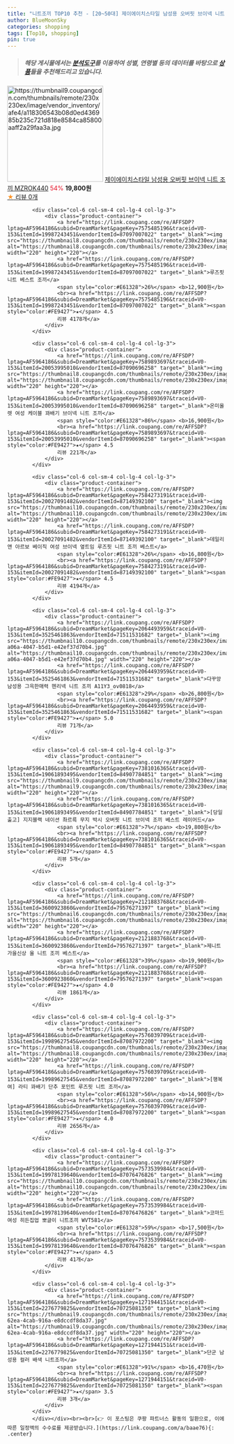 ```yaml
---
title: "니트조끼 TOP10 추천 - [20~50대] 제이에이치스타일 남성용 오버핏 브이넥 니트 조끼 MZROK440"
author: BlueMoonSky
categories: shopping
tags: [Top10, shopping]
pin: true
---
```


> ##### 해당 게시물에서는 [**분석도구**](https://itemscout.io/)를 이용하여 **성별**, **연령별** 등의 데이터를 바탕으로 [**상품**](https://link.coupang.com/a/baae76)들을 추천해드리고 있습니다.
<div class="container"><div class="row">
            <div class="col-6 col-sm-4 col-lg-4 col-lg-3">
                <div class="product-container">
                    <a href="https://link.coupang.com/re/AFFSDP?lptag=AF5964186&subid=DreamMarket&pageKey=6075335086&traceid=V0-153&itemId=11235366156&vendorItemId=81472263480" target="_blank"><img src="https://thumbnail9.coupangcdn.com/thumbnails/remote/230x230ex/image/vendor_inventory/afe4/a118306543b08d0ed436985b235c721d818e8584ca85800aaff2a29faa3a.jpg" alt="https://thumbnail9.coupangcdn.com/thumbnails/remote/230x230ex/image/vendor_inventory/afe4/a118306543b08d0ed436985b235c721d818e8584ca85800aaff2a29faa3a.jpg" width="220" height="220"></a>
                    <a href="https://link.coupang.com/re/AFFSDP?lptag=AF5964186&subid=DreamMarket&pageKey=6075335086&traceid=V0-153&itemId=11235366156&vendorItemId=81472263480" target="_blank">제이에이치스타일 남성용 오버핏 브이넥 니트 조끼 MZROK440</a>
                    <span style="color:#E61328">54%</span> <b>19,800원</b>
                    <br><a href="https://link.coupang.com/re/AFFSDP?lptag=AF5964186&subid=DreamMarket&pageKey=6075335086&traceid=V0-153&itemId=11235366156&vendorItemId=81472263480" target="_blank"><span style="color:#FE9427">★</span> 
                    리뷰 0개</a>
                </div>
            </div>
            
            <div class="col-6 col-sm-4 col-lg-4 col-lg-3">
                <div class="product-container">
                    <a href="https://link.coupang.com/re/AFFSDP?lptag=AF5964186&subid=DreamMarket&pageKey=7575485196&traceid=V0-153&itemId=19987243451&vendorItemId=87097007022" target="_blank"><img src="https://thumbnail8.coupangcdn.com/thumbnails/remote/230x230ex/image/vendor_inventory/4ded/5abafb4d61f1d075d821d4c71e828a10edc32ea9f8ed1c3e6376dd5e0f5c.jpg" alt="https://thumbnail8.coupangcdn.com/thumbnails/remote/230x230ex/image/vendor_inventory/4ded/5abafb4d61f1d075d821d4c71e828a10edc32ea9f8ed1c3e6376dd5e0f5c.jpg" width="220" height="220"></a>
                    <a href="https://link.coupang.com/re/AFFSDP?lptag=AF5964186&subid=DreamMarket&pageKey=7575485196&traceid=V0-153&itemId=19987243451&vendorItemId=87097007022" target="_blank">루즈핏 니트 베스트 조끼</a>
                    <span style="color:#E61328">26%</span> <b>12,900원</b>
                    <br><a href="https://link.coupang.com/re/AFFSDP?lptag=AF5964186&subid=DreamMarket&pageKey=7575485196&traceid=V0-153&itemId=19987243451&vendorItemId=87097007022" target="_blank"><span style="color:#FE9427">★</span> 4.5
                    리뷰 4178개</a>
                </div>
            </div>
            
            <div class="col-6 col-sm-4 col-lg-4 col-lg-3">
                <div class="product-container">
                    <a href="https://link.coupang.com/re/AFFSDP?lptag=AF5964186&subid=DreamMarket&pageKey=7589893697&traceid=V0-153&itemId=20053995010&vendorItemId=87090696258" target="_blank"><img src="https://thumbnail8.coupangcdn.com/thumbnails/remote/230x230ex/image/vendor_inventory/dcc9/20c3f9958df95c868c363ac582e6a3d891a509117708ed3cdd5a2eefead9.jpg" alt="https://thumbnail8.coupangcdn.com/thumbnails/remote/230x230ex/image/vendor_inventory/dcc9/20c3f9958df95c868c363ac582e6a3d891a509117708ed3cdd5a2eefead9.jpg" width="220" height="220"></a>
                    <a href="https://link.coupang.com/re/AFFSDP?lptag=AF5964186&subid=DreamMarket&pageKey=7589893697&traceid=V0-153&itemId=20053995010&vendorItemId=87090696258" target="_blank">온미올렛 여성 케이블 꽈배기 브이넥 니트 조끼</a>
                    <span style="color:#E61328">86%</span> <b>16,900원</b>
                    <br><a href="https://link.coupang.com/re/AFFSDP?lptag=AF5964186&subid=DreamMarket&pageKey=7589893697&traceid=V0-153&itemId=20053995010&vendorItemId=87090696258" target="_blank"><span style="color:#FE9427">★</span> 4.5
                    리뷰 221개</a>
                </div>
            </div>
            
            <div class="col-6 col-sm-4 col-lg-4 col-lg-3">
                <div class="product-container">
                    <a href="https://link.coupang.com/re/AFFSDP?lptag=AF5964186&subid=DreamMarket&pageKey=7584273191&traceid=V0-153&itemId=20027091482&vendorItemId=87149392100" target="_blank"><img src="https://thumbnail10.coupangcdn.com/thumbnails/remote/230x230ex/image/vendor_inventory/bbcb/2c984347b641275bb76a34367b89b7825f7eda9113315d5291c8f0ed90cd.jpg" alt="https://thumbnail10.coupangcdn.com/thumbnails/remote/230x230ex/image/vendor_inventory/bbcb/2c984347b641275bb76a34367b89b7825f7eda9113315d5291c8f0ed90cd.jpg" width="220" height="220"></a>
                    <a href="https://link.coupang.com/re/AFFSDP?lptag=AF5964186&subid=DreamMarket&pageKey=7584273191&traceid=V0-153&itemId=20027091482&vendorItemId=87149392100" target="_blank">데일리앤 아르보 베이직 여성 브이넥 옆트임 루즈핏 니트 조끼 베스트</a>
                    <span style="color:#E61328">26%</span> <b>16,800원</b>
                    <br><a href="https://link.coupang.com/re/AFFSDP?lptag=AF5964186&subid=DreamMarket&pageKey=7584273191&traceid=V0-153&itemId=20027091482&vendorItemId=87149392100" target="_blank"><span style="color:#FE9427">★</span> 4.5
                    리뷰 4194개</a>
                </div>
            </div>
            
            <div class="col-6 col-sm-4 col-lg-4 col-lg-3">
                <div class="product-container">
                    <a href="https://link.coupang.com/re/AFFSDP?lptag=AF5964186&subid=DreamMarket&pageKey=2064493959&traceid=V0-153&itemId=3525461863&vendorItemId=71511531682" target="_blank"><img src="https://thumbnail10.coupangcdn.com/thumbnails/remote/230x230ex/image/retail/images/2020/09/03/15/5/5a653592-a06a-4047-b5d1-e42ef37d70b4.jpg" alt="https://thumbnail10.coupangcdn.com/thumbnails/remote/230x230ex/image/retail/images/2020/09/03/15/5/5a653592-a06a-4047-b5d1-e42ef37d70b4.jpg" width="220" height="220"></a>
                    <a href="https://link.coupang.com/re/AFFSDP?lptag=AF5964186&subid=DreamMarket&pageKey=2064493959&traceid=V0-153&itemId=3525461863&vendorItemId=71511531682" target="_blank">다꾸앙 남성용 그윽한매력 헨리넥 니트 조끼 A11Y3_ov0818</a>
                    <span style="color:#E61328">29%</span> <b>26,800원</b>
                    <br><a href="https://link.coupang.com/re/AFFSDP?lptag=AF5964186&subid=DreamMarket&pageKey=2064493959&traceid=V0-153&itemId=3525461863&vendorItemId=71511531682" target="_blank"><span style="color:#FE9427">★</span> 5.0
                    리뷰 71개</a>
                </div>
            </div>
            
            <div class="col-6 col-sm-4 col-lg-4 col-lg-3">
                <div class="product-container">
                    <a href="https://link.coupang.com/re/AFFSDP?lptag=AF5964186&subid=DreamMarket&pageKey=7381016365&traceid=V0-153&itemId=19061893495&vendorItemId=84907784851" target="_blank"><img src="https://thumbnail9.coupangcdn.com/thumbnails/remote/230x230ex/image/vendor_inventory/6235/c953053e98d7288d2c1daf1f261e8504ab22107d67ccd48975211686e150.jpg" alt="https://thumbnail9.coupangcdn.com/thumbnails/remote/230x230ex/image/vendor_inventory/6235/c953053e98d7288d2c1daf1f261e8504ab22107d67ccd48975211686e150.jpg" width="220" height="220"></a>
                    <a href="https://link.coupang.com/re/AFFSDP?lptag=AF5964186&subid=DreamMarket&pageKey=7381016365&traceid=V0-153&itemId=19061893495&vendorItemId=84907784851" target="_blank">[당일출고] 지지블랙 네이션 촤르륵 무지 박시 오버핏 니트 브이넥 조끼 베스트 레이어드</a>
                    <span style="color:#E61328">7%</span> <b>19,800원</b>
                    <br><a href="https://link.coupang.com/re/AFFSDP?lptag=AF5964186&subid=DreamMarket&pageKey=7381016365&traceid=V0-153&itemId=19061893495&vendorItemId=84907784851" target="_blank"><span style="color:#FE9427">★</span> 4.5
                    리뷰 5개</a>
                </div>
            </div>
            
            <div class="col-6 col-sm-4 col-lg-4 col-lg-3">
                <div class="product-container">
                    <a href="https://link.coupang.com/re/AFFSDP?lptag=AF5964186&subid=DreamMarket&pageKey=2121883768&traceid=V0-153&itemId=3600923860&vendorItemId=79576271397" target="_blank"><img src="https://thumbnail6.coupangcdn.com/thumbnails/remote/230x230ex/image/vendor_inventory/9e58/9332ce2514223357209a2f30c1cfc0e32ed1d17fc46143082950ba2d1f19.jpg" alt="https://thumbnail6.coupangcdn.com/thumbnails/remote/230x230ex/image/vendor_inventory/9e58/9332ce2514223357209a2f30c1cfc0e32ed1d17fc46143082950ba2d1f19.jpg" width="220" height="220"></a>
                    <a href="https://link.coupang.com/re/AFFSDP?lptag=AF5964186&subid=DreamMarket&pageKey=2121883768&traceid=V0-153&itemId=3600923860&vendorItemId=79576271397" target="_blank">제니트 가을신상 울 니트 조끼 베스트</a>
                    <span style="color:#E61328">39%</span> <b>19,900원</b>
                    <br><a href="https://link.coupang.com/re/AFFSDP?lptag=AF5964186&subid=DreamMarket&pageKey=2121883768&traceid=V0-153&itemId=3600923860&vendorItemId=79576271397" target="_blank"><span style="color:#FE9427">★</span> 4.0
                    리뷰 1861개</a>
                </div>
            </div>
            
            <div class="col-6 col-sm-4 col-lg-4 col-lg-3">
                <div class="product-container">
                    <a href="https://link.coupang.com/re/AFFSDP?lptag=AF5964186&subid=DreamMarket&pageKey=7576039709&traceid=V0-153&itemId=19989627545&vendorItemId=87087972200" target="_blank"><img src="https://thumbnail8.coupangcdn.com/thumbnails/remote/230x230ex/image/vendor_inventory/b463/cbd32f9ea7955c9116650550e95a4663e591cc85db9c2ec26b11e7e6527b.jpg" alt="https://thumbnail8.coupangcdn.com/thumbnails/remote/230x230ex/image/vendor_inventory/b463/cbd32f9ea7955c9116650550e95a4663e591cc85db9c2ec26b11e7e6527b.jpg" width="220" height="220"></a>
                    <a href="https://link.coupang.com/re/AFFSDP?lptag=AF5964186&subid=DreamMarket&pageKey=7576039709&traceid=V0-153&itemId=19989627545&vendorItemId=87087972200" target="_blank">[행복여] 라티 꽈배기 단추 포인트 루즈핏 니트 조끼</a>
                    <span style="color:#E61328">56%</span> <b>14,900원</b>
                    <br><a href="https://link.coupang.com/re/AFFSDP?lptag=AF5964186&subid=DreamMarket&pageKey=7576039709&traceid=V0-153&itemId=19989627545&vendorItemId=87087972200" target="_blank"><span style="color:#FE9427">★</span> 4.0
                    리뷰 2656개</a>
                </div>
            </div>
            
            <div class="col-6 col-sm-4 col-lg-4 col-lg-3">
                <div class="product-container">
                    <a href="https://link.coupang.com/re/AFFSDP?lptag=AF5964186&subid=DreamMarket&pageKey=7573539984&traceid=V0-153&itemId=19978139640&vendorItemId=87076476826" target="_blank"><img src="https://thumbnail10.coupangcdn.com/thumbnails/remote/230x230ex/image/vendor_inventory/c0ac/73bd09f6f4cb8b4336bb87c6c7c30c7bd5fb9dbfb49409d9ac1fea92d779.jpg" alt="https://thumbnail10.coupangcdn.com/thumbnails/remote/230x230ex/image/vendor_inventory/c0ac/73bd09f6f4cb8b4336bb87c6c7c30c7bd5fb9dbfb49409d9ac1fea92d779.jpg" width="220" height="220"></a>
                    <a href="https://link.coupang.com/re/AFFSDP?lptag=AF5964186&subid=DreamMarket&pageKey=7573539984&traceid=V0-153&itemId=19978139640&vendorItemId=87076476826" target="_blank">코마드 여성 히든집업 뽀글이 니트조끼 WVT581</a>
                    <span style="color:#E61328">59%</span> <b>17,500원</b>
                    <br><a href="https://link.coupang.com/re/AFFSDP?lptag=AF5964186&subid=DreamMarket&pageKey=7573539984&traceid=V0-153&itemId=19978139640&vendorItemId=87076476826" target="_blank"><span style="color:#FE9427">★</span> 4.5
                    리뷰 41개</a>
                </div>
            </div>
            
            <div class="col-6 col-sm-4 col-lg-4 col-lg-3">
                <div class="product-container">
                    <a href="https://link.coupang.com/re/AFFSDP?lptag=AF5964186&subid=DreamMarket&pageKey=1271944151&traceid=V0-153&itemId=2276779825&vendorItemId=70725081350" target="_blank"><img src="https://thumbnail9.coupangcdn.com/thumbnails/remote/230x230ex/image/retail/images/2020/02/17/16/0/7672e5bb-62ea-4cab-916a-e8dccdf8da37.jpg" alt="https://thumbnail9.coupangcdn.com/thumbnails/remote/230x230ex/image/retail/images/2020/02/17/16/0/7672e5bb-62ea-4cab-916a-e8dccdf8da37.jpg" width="220" height="220"></a>
                    <a href="https://link.coupang.com/re/AFFSDP?lptag=AF5964186&subid=DreamMarket&pageKey=1271944151&traceid=V0-153&itemId=2276779825&vendorItemId=70725081350" target="_blank">단군 남성용 컬러 배색 니트조끼</a>
                    <span style="color:#E61328">91%</span> <b>16,470원</b>
                    <br><a href="https://link.coupang.com/re/AFFSDP?lptag=AF5964186&subid=DreamMarket&pageKey=1271944151&traceid=V0-153&itemId=2276779825&vendorItemId=70725081350" target="_blank"><span style="color:#FE9427">★</span> 3.5
                    리뷰 3개</a>
                </div>
            </div>
            </div></div><br><br>[👉 이 포스팅은 쿠팡 파트너스 활동의 일환으로, 이에 따른 일정액의 수수료를 제공받습니다.](https://link.coupang.com/a/baae76){: .center}